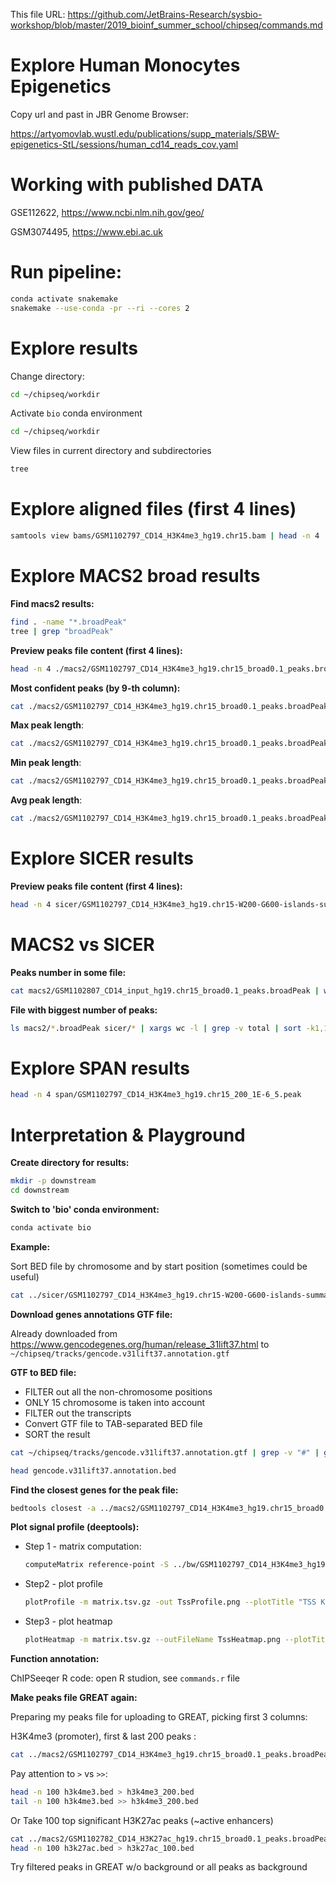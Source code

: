 This file URL: https://github.com/JetBrains-Research/sysbio-workshop/blob/master/2019_bioinf_summer_school/chipseq/commands.md

# Explore Human Monocytes Epigenetics
Copy url and past in JBR Genome Browser: 

https://artyomovlab.wustl.edu/publications/supp_materials/SBW-epigenetics-StL/sessions/human_cd14_reads_cov.yaml

# Working with published DATA
GSE112622, https://www.ncbi.nlm.nih.gov/geo/

GSM3074495, https://www.ebi.ac.uk


# Run pipeline:
```bash
conda activate snakemake
snakemake --use-conda -pr --ri --cores 2
```

# Explore results

Change directory:
```bash
cd ~/chipseq/workdir
```

Activate `bio` conda environment
```bash
cd ~/chipseq/workdir
```

View files in current directory and subdirectories
```bash
tree
```
# Explore aligned files (first 4 lines)
```bash
samtools view bams/GSM1102797_CD14_H3K4me3_hg19.chr15.bam | head -n 4
```

# Explore MACS2 broad results

**Find macs2 results:**
```bash
find . -name "*.broadPeak"
tree | grep "broadPeak"
```

**Preview peaks file content (first 4 lines):**
```bash
head -n 4 ./macs2/GSM1102797_CD14_H3K4me3_hg19.chr15_broad0.1_peaks.broadPeak
```

**Most confident peaks (by 9-th column):**
```bash
cat ./macs2/GSM1102797_CD14_H3K4me3_hg19.chr15_broad0.1_peaks.broadPeak | sort -k9,9r | head -n 4
```

**Max peak length**:
```bash
cat ./macs2/GSM1102797_CD14_H3K4me3_hg19.chr15_broad0.1_peaks.broadPeak | awk 'BEGIN { max_len=0 }; { len = $3-$2; if (len > max_len) max_len = len } END { print "Max peak length:", max_len }'
```

**Min peak length**:
```bash
cat ./macs2/GSM1102797_CD14_H3K4me3_hg19.chr15_broad0.1_peaks.broadPeak | awk 'BEGIN { min_len=99999999 }; {if (NF > 0) { len = $3-$2; if (len < min_len) min_len = len } }  END { print "Min peak length",  min_len }'
```

**Avg peak length**:
```bash
cat ./macs2/GSM1102797_CD14_H3K4me3_hg19.chr15_broad0.1_peaks.broadPeak | awk 'BEGIN { sum_len=0 }; { if (NF > 0) { sum_len += $3-$2 } }; END { print "Avg peak length:", sum_len / NR} '
```

# Explore SICER results

**Preview peaks file content (first 4 lines):**
```bash
head -n 4 sicer/GSM1102797_CD14_H3K4me3_hg19.chr15-W200-G600-islands-summary-FDR0.01
```

# MACS2 vs SICER
**Peaks number in some file:**
```bash
cat macs2/GSM1102807_CD14_input_hg19.chr15_broad0.1_peaks.broadPeak | wc -l
```

**File with biggest number of peaks:**
```bash
ls macs2/*.broadPeak sicer/* | xargs wc -l | grep -v total | sort -k1,1nr
```

# Explore SPAN results

```bash
head -n 4 span/GSM1102797_CD14_H3K4me3_hg19.chr15_200_1E-6_5.peak
```

# Interpretation & Playground

**Create directory for results:**
```bash
mkdir -p downstream
cd downstream
```

**Switch to 'bio' conda environment:**
```bash
conda activate bio
```

**Example:**

Sort BED file by chromosome and by start position (sometimes could be useful)
```bash
cat ../sicer/GSM1102797_CD14_H3K4me3_hg19.chr15-W200-G600-islands-summary-FDR0.01 | sort -k1,1 -k2,2n > sorted.bed
```

**Download genes annotations GTF file:**

Already downloaded from https://www.gencodegenes.org/human/release_31lift37.html to
`~/chipseq/tracks/gencode.v31lift37.annotation.gtf`

**GTF to BED file:**

* FILTER out all the non-chromosome positions
* ONLY 15 chromosome is taken into account
* FILTER out the transcripts
* Convert GTF file to TAB-separated BED file
* SORT the result

```bash
cat ~/chipseq/tracks/gencode.v31lift37.annotation.gtf | grep -v "#" | grep "^chr15" | awk -v OFS='\t' '($3=="gene") {print $1,$4-1,$5,$10}' | sort -k1,1 -k2,2n > gencode.v31lift37.annotation.bed
```
```bash
head gencode.v31lift37.annotation.bed 
```

**Find the closest genes for the peak file:**
```bash
bedtools closest -a ../macs2/GSM1102797_CD14_H3K4me3_hg19.chr15_broad0.1_peaks.broadPeak -b gencode.v31lift37.annotation.bed -D ref | head -n 1
```

**Plot signal profile (deeptools):**

* Step 1 - matrix computation:
    ```bash
    computeMatrix reference-point -S ../bw/GSM1102797_CD14_H3K4me3_hg19.chr15.bw -R  gencode.v31lift37.annotation.bed -a 3000 -b 3000 -out matrix.tsv.gz
    ```
* Step2 - plot profile
    ```bash
    plotProfile -m matrix.tsv.gz -out TssProfile.png --plotTitle "TSS K4me3 profile"
    ```
* Step3 - plot heatmap
    ```bash
    plotHeatmap -m matrix.tsv.gz --outFileName TssHeatmap.png --plotTitle "TSS k4me3 coverage heatmap"
    ```

**Function annotation:**

ChIPSeeqer R code: open R studion, see `commands.r` file

**Make peaks file GREAT again:**

Preparing my peaks file for uploading to GREAT, picking first 3 columns:

H3K4me3 (promoter), first & last 200 peaks :
```bash
cat ../macs2/GSM1102797_CD14_H3K4me3_hg19.chr15_broad0.1_peaks.broadPeak | awk -v OFS='\t' '{print($1,$2,$3)}' > h3k4me3.bed
```

Pay attention to `>` vs `>>`:
```bash
head -n 100 h3k4me3.bed > h3k4me3_200.bed
tail -n 100 h3k4me3.bed >> h3k4me3_200.bed
```

Or Take 100 top significant H3K27ac peaks (~active enhancers)
```bash
cat ../macs2/GSM1102782_CD14_H3K27ac_hg19.chr15_broad0.1_peaks.broadPeak |  sort -k9,9r | awk -v OFS='\t' '{print($1,$2,$3)}' > h3k27ac.bed
head -n 100 h3k27ac.bed > h3k27ac_100.bed
```

Try filtered peaks in GREAT w/o background or all peaks as background

